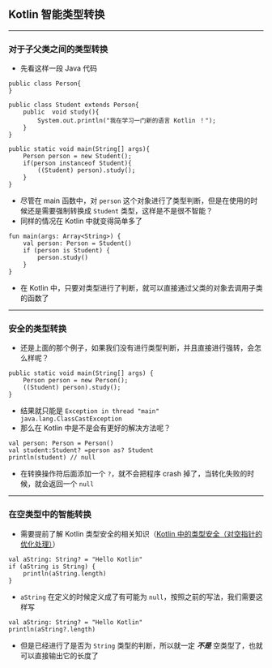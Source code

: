 ## Kotlin 智能类型转换

---

### 对于子父类之间的类型转换

+ 先看这样一段 Java 代码

```
public class Person{
}

public class Student extends Person{
    public  void study(){
        System.out.println("我在学习一门新的语言 Kotlin ！");
    }
}

public static void main(String[] args){
    Person person = new Student();
    if(person instanceof Student){
        ((Student) person).study();
    }
}
```

+ 尽管在 main 函数中，对 `person` 这个对象进行了类型判断，但是在使用的时候还是需要强制转换成 `Student` 类型，这样是不是很不智能？
+ 同样的情况在 Kotlin 中就变得简单多了

```
fun main(args: Array<String>) {
    val person: Person = Student()
    if (person is Student) {
        person.study()
    }
}
```

+ 在 Kotlin 中，只要对类型进行了判断，就可以直接通过父类的对象去调用子类的函数了

---

### 安全的类型转换
+ 还是上面的那个例子，如果我们没有进行类型判断，并且直接进行强转，会怎么样呢？

```
public static void main(String[] args) {
    Person person = new Person();
    ((Student) person).study();
}
```

+ 结果就只能是 `Exception in thread "main" java.lang.ClassCastException`
+ 那么在 Kotlin 中是不是会有更好的解决方法呢？

```
val person: Person = Person()
val student:Student? =person as? Student
println(student) // null
```
+ 在转换操作符后面添加一个 `?`，就不会把程序 crash 掉了，当转化失败的时候，就会返回一个 `null`


---

### 在空类型中的智能转换
+ 需要提前了解 Kotlin 类型安全的相关知识（[Kotlin 中的类型安全（对空指针的优化处理）](https://www.jianshu.com/p/68927b1790b4)）

```
val aString: String? = "Hello Kotlin"
if (aString is String) {
    println(aString.length)
}
```

+ `aString` 在定义的时候定义成了有可能为 `null`，按照之前的写法，我们需要这样写

```
val aString: String? = "Hello Kotlin"
println(aString?.length)
```

+ 但是已经进行了是否为 `String` 类型的判断，所以就一定 ***不是*** 空类型了，也就可以直接输出它的长度了